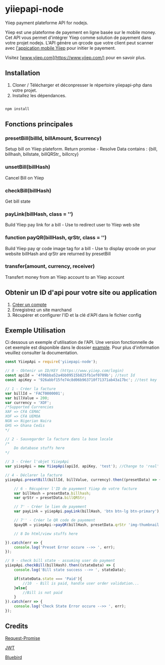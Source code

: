 # yiiepapi-node
Yiiep payment plateforme API for nodejs.

Yiiep est une plateforme de payement en ligne basée sur le mobile money. Cet API vous permet d'intégrer Yiiep  comme solution de payement dans votre projet nodejs. L'API génère un qrcode que votre client peut scanner avec [l'appication mobile Yiiep](https://play.google.com/store/apps/details?id=com.numerumservices.yiiep) pour initier le payement.

Visitez [www.yiiep.com](https://www.yiiep.com/) pour en savoir plus.

## Installation
1. Cloner / Télécharger et déconpresser le répertoire yiiepapi-php dans votre projet.
2. Installez les dépendances.

```bash

npm install

```

## Fonctions principales

### presetBill(billId, billAmount, $currency)
Setup bill on Yiiep plateform. Return promise - Resolve Data contains : {bill, billhash, billstate, billQRStr,, billcrcy}


### unsetBill(billHash)
Cancel Bill on Yiiep


### checkBill(billHash)
Get bill state


### payLink(billHash, class = '')
Build Yiiep pay link for a bill - Use to redirect user to Yiiep web site


### function payQR(billHash, qrStr, class = '')
Build Yiiep pay qr code image tag for a bill - Use to display qrcode on your website
billHash and qrStr are returned by presetBill


### transfer(amount, currency, receiver)
Transfert money from an Yiiep account to an Yiiep account


## Obtenir un ID d'api pour votre site ou application
1. [Créer un compte](https://yiiep.com/login)
2. Enregistrez un site marchand
3. Récupérer et configurer l'ID et la clé d'API dans le fichier config


## Exemple Utilisation
Ci dessous un exemple d'utilisation de l'API. Une version fonctionnelle de cet exemple est disponible dans le dossier  [example](../../example).  Pour plus d'information veuillez consulter la documentation.

```javascript
const YiiepApi = require('yiiepapi-node');

// 0 - Obtenir un ID/KEY (https://www.yiiep.com/login) 
const apiId = '4f06bba52a4bb09515b825fb1ef0709b'; //test Id
const apiKey = '926abbf15fe74c8d06b963710f71371ab43a17bc'; //test key

// 1 - Créer la facture
var billId = 'FACT0000001';
var billValue = 200;
var currency = 'XOF';
/*Supported Currencies
XAF	=> CFA CEMAC
XOF	=> CFA UEMOA
NGN	=> Nigerian Naira
GHS	=> Ghana Cedis
*/

// 2 - Sauvegarder la facture dans la base locale
/* 
	Do database stuffs here
*/

// 3 - Créer l'objet YiiepApi
var yiiepApi = new YiiepApi(apiId, apiKey, 'test'); //Change to 'real' for production

// 4 - Déclarer la facture
yiiepApi.presetBill(billId, billValue, currency).then((presetData) => {

    // 6 - Récupérer l'ID de payement Yiiep de votre facture
    var billHash = presetData.billhash;
    var qrStr = presetData.billQRStr;

    // 7' - Créer le lien de payement 
    var payLink = yiiepApi.payLink(billHash, 'btn btn-lg btn-primary');

    // 7'' - Créer le QR code de payement
	$payQR = yiiepApi->payQR(billHash, presetData.qrStr 'img-thumbnail');

    // 8 Do html/view stuffs here

}).catch(err => {
    console.log('Preset Error occure -->> ', err);
});

// 9 - check bill state - assuming user do payment
yiiepApi.checkBill(billHash).then((stateData) => {
    console.log('Bill state success -->> ', stateData);

    if(stateData.state === 'Paid'){
        //10  - Bill is paid, handle user order validation...
    }else{
        //Bill is not paid
    }
}).catch(err => {
    console.log('Check State Error occure -->> ', err);
});

```

## Credits
[Request-Promise](https://github.com/request/request-promise#readme/)

[JWT](https://jwt.io/)

[Bluebird](http://bluebirdjs.com/docs/getting-started.html)
